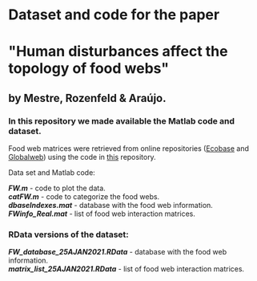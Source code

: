 # Dataset and code for the paper  
# "Human disturbances affect the topology of food webs" 
## by Mestre, Rozenfeld & Araújo.

### In this repository we made available the Matlab code and dataset.  
  
Food web matrices were retrieved from online repositories ([Ecobase](http://ecobase.ecopath.org/) and [Globalweb](https://www.globalwebdb.com/)) using the code in [this](https://github.com/FMestre1/fw_package) repository.  

Data set and Matlab code:  
  
***FW.m*** - code to plot the data.  
***catFW.m*** - code to categorize the food webs.  
***dbaseIndexes.mat*** - database with the food web information.
***FWinfo_Real.mat*** - list of food web interaction matrices.

### RData versions of the dataset:    

***FW_database_25AJAN2021.RData*** - database with the food web information.  
***matrix_list_25AJAN2021.RData*** - list of food web interaction matrices.  

